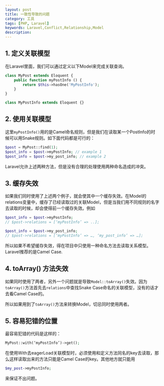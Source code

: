 ```yaml
---
layout: post
title: 一致性导致的问题
category: 工具
tags: [PHP, Laravel]
keywords: Laravel,Conflict,Relationship,Model
description: 
---
```


## 1. 定义关联模型

在Laravel里面，我们可以通过定义以下Model来完成关联查询。

```php
class MyPost extends Eloquent {
    public function myPostInfo () {
        return $this->hasOne('MyPostInfo');
    }
}

class MyPostInfo extends Eloquent {}
```

## 2. 使用关联模型

这里`myPostInfo()`用的是Camel命名规则，但是我们在读取某一个PostInfo的时候可以用Snake规则。如下面代码都是可行的：

```php
$post = MyPost::find(1);
$post_info = $post->myPostInfo; // example 1
$post_info = $post->my_post_info; // example 2
```

Laravel允许上述两种方法，但是没有合理的处理使用两种命名造成的冲突。

## 3. 缓存失效

如果我们同时使用了上述两个例子，就会使其中一个缓存失效。在Model的relations变量中，缓存了已经读取过的关联Model，但是当我们用不同规则的名字去读取的时候，却会使得前一个缓存失效。例如

```php
$post_info = $post->myPostInfo; 
// $post->relations = [‘myPostInfo’ => ..];

$post_info = $post->my_post_info;
// $post->relations = [‘myPostInfo’ => …, ‘my_post_info’ => …];
```

所以如果不希望缓存失效，得在项目中只使用一种命名方法去读取关系模型。Laravel推荐的是Camel Case.

## 4. toArray() 方法失效

如果同时使用了两者，另外一个问题就是导致`Model::toArray()`失效。因为`toArray()`方法首先去`relations`中查找Snake Case命名的关联模型，没有的话才去看Camel Case的。

所以如果用到了`toArray()`方法来转换Model，切忌同时使用两者。

## 5. 容易犯错的位置

最容易犯错的代码是这样的：

```php
MyPost::with(‘myPostInfo’)->get();
```

在使用With去eagerLoad关联模型时，必须使用和定义方法同名的key去读取，那么这样读取出来的方法只能是Camel Case的key。其他地方就只能用

```php
$my_post->myPostInfo;
```

来保证不出问题。
